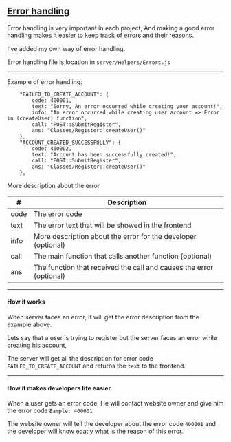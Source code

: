 ## <ins>Error handling</ins>

Error handling is very important in each project, And making a good error handling makes it
easier to keep track of errors and their reasons.

I've added my own way of error handling.

Error handling file is location in `server/Helpers/Errors.js`

---

Example of error handling:
```
    "FAILED_TO_CREATE_ACCOUNT": {
        code: 400001,
        text: "Sorry, An error occurred while creating your account!",
        info: "An error occurred while creating user account => Error in (createUser) function",
        call: "POST::SubmitRegister",
        ans: "Classes/Register::createUser()"
    },
    "ACCOUNT_CREATED_SUCCESSFULLY": {
        code: 400002,
        text: "Account has been successfully created!",
        call: "POST::SubmitRegister",
        ans: "Classes/Register::createUser()"
    },
```

More description about the error

| #    | Description                                                         |
|------|---------------------------------------------------------------------|
| code | The error code                                                      |
| text | The error text that will be showed in the frontend                  |
| info | More description about the error for the developer (optional)       |
| call | The main function that calls another function (optional)            |
| ans  | The function that received the call and causes the error (optional) |


---
#### How it works

When server faces an error, It will get the error description from the example above.

Lets say that a user is trying to register but the server faces an error while creating his account,

The server will get all the description for error code `FAILED_TO_CREATE_ACCOUNT` and returns the `text` to the frontend.

---

#### How it makes developers life easier

When a user gets an error code, He will contact website owner and give him the error code `Eample: 400001`

The website owner will tell the developer about the error code `400001` and the developer will know ecatly
what is the reason of this error.
